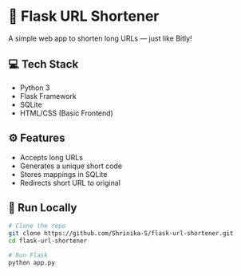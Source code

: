 # 🔗 Flask URL Shortener

A simple web app to shorten long URLs — just like Bitly!

## 💻 Tech Stack
- Python 3
- Flask Framework
- SQLite
- HTML/CSS (Basic Frontend)

## ⚙️ Features
- Accepts long URLs
- Generates a unique short code
- Stores mappings in SQLite
- Redirects short URL to original

## 🚀 Run Locally

```bash
# Clone the repo
git clone https://github.com/Shrinika-S/flask-url-shortener.git
cd flask-url-shortener

# Run Flask
python app.py
